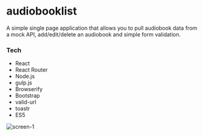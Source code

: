 # audiobooklist
A simple single page application that allows you to pull audiobook data from a mock API, add/edit/delete an audiobook and simple form validation.

### Tech
- React
- React Router
- Node.js
- gulp.js
- Browserify
- Bootstrap
- valid-url
- toastr
- ES5

![screen-1](http://stevenmcstravog.co.uk/wp-content/uploads/2018/05/al-screen-1.png)
